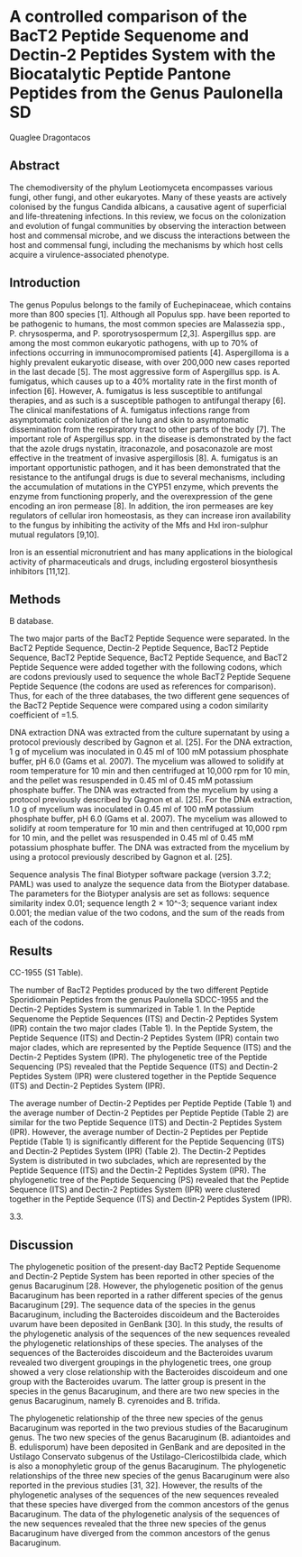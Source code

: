 # A controlled comparison of the BacT2 Peptide Sequenome and Dectin-2 Peptides System with the Biocatalytic Peptide Pantone Peptides from the Genus Paulonella SD
Quaglee Dragontacos


## Abstract
The chemodiversity of the phylum Leotiomyceta encompasses various fungi, other fungi, and other eukaryotes. Many of these yeasts are actively colonised by the fungus Candida albicans, a causative agent of superficial and life-threatening infections. In this review, we focus on the colonization and evolution of fungal communities by observing the interaction between host and commensal microbe, and we discuss the interactions between the host and commensal fungi, including the mechanisms by which host cells acquire a virulence-associated phenotype.


## Introduction
The genus Populus belongs to the family of Euchepinaceae, which contains more than 800 species [1]. Although all Populus spp. have been reported to be pathogenic to humans, the most common species are Malassezia spp., P. chrysosperma, and P. sporotrysospermum [2,3]. Aspergillus spp. are among the most common eukaryotic pathogens, with up to 70% of infections occurring in immunocompromised patients [4]. Aspergilloma is a highly prevalent eukaryotic disease, with over 200,000 new cases reported in the last decade [5]. The most aggressive form of Aspergillus spp. is A. fumigatus, which causes up to a 40% mortality rate in the first month of infection [6]. However, A. fumigatus is less susceptible to antifungal therapies, and as such is a susceptible pathogen to antifungal therapy [6]. The clinical manifestations of A. fumigatus infections range from asymptomatic colonization of the lung and skin to asymptomatic dissemination from the respiratory tract to other parts of the body [7]. The important role of Aspergillus spp. in the disease is demonstrated by the fact that the azole drugs nystatin, itraconazole, and posaconazole are most effective in the treatment of invasive aspergillosis [8]. A. fumigatus is an important opportunistic pathogen, and it has been demonstrated that the resistance to the antifungal drugs is due to several mechanisms, including the accumulation of mutations in the CYP51 enzyme, which prevents the enzyme from functioning properly, and the overexpression of the gene encoding an iron permease [8]. In addition, the iron permeases are key regulators of cellular iron homeostasis, as they can increase iron availability to the fungus by inhibiting the activity of the Mfs and Hxl iron-sulphur mutual regulators [9,10].

Iron is an essential micronutrient and has many applications in the biological activity of pharmaceuticals and drugs, including ergosterol biosynthesis inhibitors [11,12].


## Methods
B database.

The two major parts of the BacT2 Peptide Sequence were separated. In the BacT2 Peptide Sequence, Dectin-2 Peptide Sequence, BacT2 Peptide Sequence, BacT2 Peptide Sequence, BacT2 Peptide Sequence, and BacT2 Peptide Sequence were added together with the following codons, which are codons previously used to sequence the whole BacT2 Peptide Sequene Peptide Sequence (the codons are used as references for comparison). Thus, for each of the three databases, the two different gene sequences of the BacT2 Peptide Sequence were compared using a codon similarity coefficient of =1.5.

DNA extraction
DNA was extracted from the culture supernatant by using a protocol previously described by Gagnon et al. [25]. For the DNA extraction, 1 g of mycelium was inoculated in 0.45 ml of 100 mM potassium phosphate buffer, pH 6.0 (Gams et al. 2007). The mycelium was allowed to solidify at room temperature for 10 min and then centrifuged at 10,000 rpm for 10 min, and the pellet was resuspended in 0.45 ml of 0.45 mM potassium phosphate buffer. The DNA was extracted from the mycelium by using a protocol previously described by Gagnon et al. [25]. For the DNA extraction, 1.0 g of mycelium was inoculated in 0.45 ml of 100 mM potassium phosphate buffer, pH 6.0 (Gams et al. 2007). The mycelium was allowed to solidify at room temperature for 10 min and then centrifuged at 10,000 rpm for 10 min, and the pellet was resuspended in 0.45 ml of 0.45 mM potassium phosphate buffer. The DNA was extracted from the mycelium by using a protocol previously described by Gagnon et al. [25].

Sequence analysis
The final Biotyper software package (version 3.7.2; PAML) was used to analyze the sequence data from the Biotyper database. The parameters for the Biotyper analysis are set as follows: sequence similarity index 0.01; sequence length 2 × 10^-3; sequence variant index 0.001; the median value of the two codons, and the sum of the reads from each of the codons.


## Results
CC-1955 (S1 Table).

The number of BacT2 Peptides produced by the two different Peptide Sporidiomain Peptides from the genus Paulonella SDCC-1955 and the Dectin-2 Peptides System is summarized in Table 1. In the Peptide Sequenome the Peptide Sequences (ITS) and Dectin-2 Peptides System (IPR) contain the two major clades (Table 1). In the Peptide System, the Peptide Sequence (ITS) and Dectin-2 Peptides System (IPR) contain two major clades, which are represented by the Peptide Sequence (ITS) and the Dectin-2 Peptides System (IPR). The phylogenetic tree of the Peptide Sequencing (PS) revealed that the Peptide Sequence (ITS) and Dectin-2 Peptides System (IPR) were clustered together in the Peptide Sequence (ITS) and Dectin-2 Peptides System (IPR).

The average number of Dectin-2 Peptides per Peptide Peptide (Table 1) and the average number of Dectin-2 Peptides per Peptide Peptide (Table 2) are similar for the two Peptide Sequence (ITS) and Dectin-2 Peptides System (IPR). However, the average number of Dectin-2 Peptides per Peptide Peptide (Table 1) is significantly different for the Peptide Sequencing (ITS) and Dectin-2 Peptides System (IPR) (Table 2). The Dectin-2 Peptides System is distributed in two subclades, which are represented by the Peptide Sequence (ITS) and the Dectin-2 Peptides System (IPR). The phylogenetic tree of the Peptide Sequencing (PS) revealed that the Peptide Sequence (ITS) and Dectin-2 Peptides System (IPR) were clustered together in the Peptide Sequence (ITS) and Dectin-2 Peptides System (IPR).

3.3.


## Discussion

The phylogenetic position of the present-day BacT2 Peptide Sequenome and Dectin-2 Peptide System has been reported in other species of the genus Bacaruginum [28. However, the phylogenetic position of the genus Bacaruginum has been reported in a rather different species of the genus Bacaruginum [29]. The sequence data of the species in the genus Bacaruginum, including the Bacteroides discoideum and the Bacteroides uvarum have been deposited in GenBank [30]. In this study, the results of the phylogenetic analysis of the sequences of the new sequences revealed the phylogenetic relationships of these species. The analyses of the sequences of the Bacteroides discoideum and the Bacteroides uvarum revealed two divergent groupings in the phylogenetic trees, one group showed a very close relationship with the Bacteroides discoideum and one group with the Bacteroides uvarum. The latter group is present in the species in the genus Bacaruginum, and there are two new species in the genus Bacaruginum, namely B. cyrenoides and B. trifida.

The phylogenetic relationship of the three new species of the genus Bacaruginum was reported in the two previous studies of the Bacaruginum genus. The two new species of the genus Bacaruginum (B. adiantoides and B. edulisporum) have been deposited in GenBank and are deposited in the Ustilago Conservato subgenus of the Ustilago-Clericostilbida clade, which is also a monophyletic group of the genus Bacaruginum. The phylogenetic relationships of the three new species of the genus Bacaruginum were also reported in the previous studies [31, 32]. However, the results of the phylogenetic analyses of the sequences of the new sequences revealed that these species have diverged from the common ancestors of the genus Bacaruginum. The data of the phylogenetic analysis of the sequences of the new sequences revealed that the three new species of the genus Bacaruginum have diverged from the common ancestors of the genus Bacaruginum.
